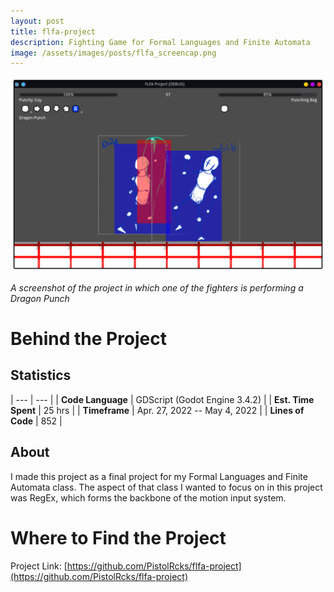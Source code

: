 ```yaml
---
layout: post
title: flfa-project
description: Fighting Game for Formal Languages and Finite Automata
image: /assets/images/posts/flfa_screencap.png
---
```


![Screenshot of flfa-project](/assets/images/posts/flfa_screencap.png)

*A screenshot of the project in which one of the fighters is performing a Dragon Punch*

# Behind the Project
## Statistics
| --- | --- |
| **Code Language** | GDScript (Godot Engine 3.4.2) |
| **Est. Time Spent** | 25 hrs |
| **Timeframe** | Apr. 27, 2022 -- May 4, 2022 |
| **Lines of Code** | 852 |

## About
I made this project as a final project for my Formal Languages and Finite Automata class. The aspect of that class I wanted to focus on in this project was RegEx, which forms the backbone of the motion input system.

# Where to Find the Project
Project Link: [https://github.com/PistolRcks/flfa-project](https://github.com/PistolRcks/flfa-project)
